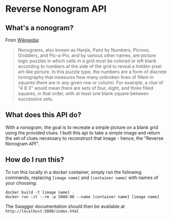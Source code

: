 # Reverse Nonogram API

## What's a nonogram?
From [Wikipedia](https://en.wikipedia.org/wiki/Nonogram):
> Nonograms, also known as Hanjie, Paint by Numbers, Picross, Griddlers, and Pic-a-Pix, and by various other names, are picture logic puzzles in which cells in a grid must be colored or left blank according to numbers at the side of the grid to reveal a hidden pixel art-like picture. In this puzzle type, the numbers are a form of discrete tomography that measures how many unbroken lines of filled-in squares there are in any given row or column. For example, a clue of "4 8 3" would mean there are sets of four, eight, and three filled squares, in that order, with at least one blank square between successive sets.

## What does this API do?
With a nonogram, the goal is to recreate a simple picture on a blank grid using the provided clues. I built this api to take a simple image and return the set of clues necessary to reconstruct that image - hence, the "Reverse Nonogram API".

## How do I run this?
To run this locally in a docker container, simply run the following commands, replacing `[image name]` and `[container name]` with names of your choosing:

```
docker build -t [image name] .
docker run -it --rm -p 5000:80 --name [container name] [image name]
```

The Swagger documentation should then be available at `http://localhost:5000/index.html`